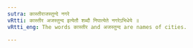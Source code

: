 ```yaml
---
sutra: कास्तीराजस्तुन्दे नगरे
vRtti: कास्तीर अजस्तुन्द इत्येतौ शब्दौ निपात्येते नगरेऽभिधेये ॥
vRtti_eng: The words कास्तीर and अजस्तुन्द are names of cities.

---
```

